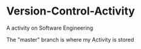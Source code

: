# Version-Control-Activity
A activity on Software Engineering
   
The "master" branch is where my Activity is stored
